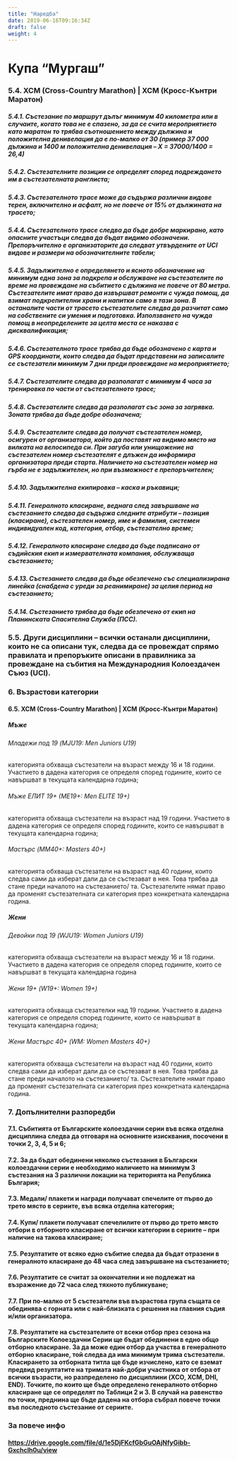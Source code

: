 ```yaml
---
title: "Наредба"
date: 2019-06-16T09:16:34Z
draft: false
weight: 4
---
```

# Купа “Мургаш”

### 5.4. XCM (Cross-Country Marathon) | XCM (Кросс-Кънтри Маратон)

##### 5.4.1. Състезание по маршрут дълъг минимум 40 километра или в случаите, когато това не е спазено, за да се счита мероприятието като маратон то трябва съотношението между дължина и положителна денивелация да е по-малко от 30 (пример 37 000 дължина и 1400 м положителна денивелация – Х = 37000/1400 = 26,4)

##### 5.4.2. Състезателните позиции се определят според подреждането им в състезателната ранглиста;
##### 5.4.3. Състезателното трасе може да съдържа различни видове терен, включително и асфалт, но не повече от 15% от дължината на трасето;
##### 5.4.4. Състезателното трасе следва да бъде добре маркирано, като опасните участъци следва да бъдат видимо обозначени.  Препоръчително е организаторите да следват утвърдените от UCI видове и размери на обозначителните табели;

##### 5.4.5. Задължително е определянето и ясното обозначение на минимум една зона за подкрепа и обслужване на състезателите по време на провеждане на събитието с дължина не повече от 80 метра. Състезателите имат право да извършват ремонти с чужда помощ, да взимат подкрепителни храни и напитки само в тази зона.  В останалите части от трасето състезателите следва да разчитат само на собствените си умения и подготовка. Използването на чужда помощ в неопределените за целта места се наказва с дисквалификация;

##### 5.4.6. Състезателното трасе трябва да бъде обозначено с карта и GPS координати, които следва да бъдат представени на записалите се състезатели минимум 7 дни преди провеждане на мероприятието;
##### 5.4.7. Състезателите следва да разполагат с минимум 4 часа за тренировка по части от състезателното трасе;

##### 5.4.8. Състезателите следва да разполагат със зона за загрявка.  Зоната трябва да бъде добре обозначена;

##### 5.4.9. Състезателите следва да получат състезателен номер, осигурен от организатора, който да поставят на видимо място на вилката на велосипеда си. При загуба или унищожение на състезателен номер състезателят е длъжен да информира организатора преди старта. Наличието на състезателен номер на гърба не е задължителен, но при възможност е препоръчителен;

##### 5.4.10. Задължителна екипировка – каска и ръкавици;

##### 5.4.11. Генералното класиране, веднага след завършване на състезанието следва да съдържа следните атрибути – позиция (класиране), състезателен номер, име и фамилия, системен индивидуален код, категория, отбор, състезателно време;

##### 5.4.12. Генералното класиране следва да бъде подписано от съдийския екип и измервателната компания, обслужваща състезанието;

##### 5.4.13. Състезанието следва да бъде обезпечено със специализирана линейка (снабдена с уреди за реанимиране) за целия период на състезанието;

##### 5.4.14. Състезанието трябва да бъде обезпечено от екип на Планинската Спасителна Служба (ПСС).
### 5.5. Други дисциплини – всички останали дисциплини, които не са описани тук, следва да се провеждат спрямо правилата и препоръките описани в правилника за провеждане на събития на Международния Колоездачен Съюз (UCI).

### 6. Възрастови категории

#### 6.5. XCM (Cross-Country Marathon) | XCM (Кросс-Кънтри Маратон)
##### Мъже

###### Младежи под 19 (MJU19: Men Juniors U19)

категорията обхваща състезатели на възраст между 16 и 18 години. Участието в дадена категория се определя според годините, които се навършват в текущата календарна година;

###### Мъже ЕЛИТ 19+ (МЕ19+: Men ЕLITE 19+)

категорията обхваща състезатели на възраст над 19 години. Участието в дадена категория се определя според годините, които се навършват в текущата календарна година;
###### Мастърс (MM40+: Masters 40+)

категорията обхваща състезатели на възраст над 40 години, които следва сами да изберат дали да се състезават в нея. Това трябва да стане преди началото на състезанието/ та.  Състезателите нямат право да променят състезателната си категория през конкретната календарна година.
##### Жени
###### Девойки под 19 (WJU19: Women Juniors U19)

категорията обхваща състезатели на възраст между 16 и 18 години. Участието в дадена категория се определя според годините, които се навършват в текущата календарна година

###### Жени 19+ (W19+: Women 19+)

категорията обхваща състезателки над 19 години. Участието в дадена категория се определя според годините, които се навършват в текущата календарна година;

###### Жени Мастърс 40+ (WM: Women Masters 40+)
категорията обхваща състезатели на възраст над 40 години, които следва сами да изберат дали да се състезават в нея. Това трябва да стане преди началото на състезанието/ та. Състезателите нямат право да променят състезателната си категория през конкретната календарна година.

### 7. Допълнителни разпоредби

#### 7.1. Събитията от Българските колоездачни серии във всяка отделна дисциплина следва да отговаря на основните изисквания, посочени в точки 2, 3, 4, 5 и 6;

#### 7.2. За да бъдат обединени няколко състезания в Български колоездачни серии е необходимо наличието на минимум 3 състезания на 3 различни локации на територията на Република България;

#### 7.3. Медали/ плакети и награди получават спечелите от първо до трето място в сериите, във всяка отделна категория;

#### 7.4. Купи/ плакети получават спечелилите от първо до трето място отбори в отборното класиране от всички категории в сериите – при наличие на такова класиране;

#### 7.5. Резултатите от всяко едно събитие следва да бъдат отразени в генералното класиране до 48 часа след завършване на състезанието;

#### 7.6. Резултатите се считат за окончателни и не подлежат на възражение до 72 часа след тяхното публикуване;

#### 7.7. При по-малко от 5 състезатели във възрастова група същата се обединява с горната или с най-близката с решения на главния съдия и/или организатора.

#### 7.8. Резултатите на състезателите от всеки отбор през сезона на Българските Колоездачни Серии ще бъдат обединени в едно общо отборно класиране. За да може един отбор да участва в генералното отборно класиране, той следва да има минимум трима състезатели.  Класирането за отборната титла ще бъде изчислено, като се вземат предвид резултатите на тримата най-добри участника от отбора от всички възрасти, но разпределено по дисциплини (XCO, XCM, DHI, END). Точките, по които ще бъде определено генералното отборно класиране ще се определят по Таблици 2 и 3. В случай на равенство по точки, преднина ще бъде дадена на отбора събрал повече точки във последното състезание от сериите.

### За повече инфо
#### https://drive.google.com/file/d/1e5DjFKcfGbGuOAjNfyGibb-Gxchclh0u/view





